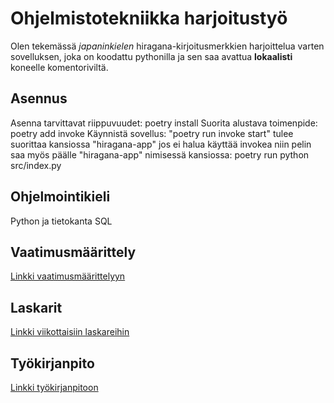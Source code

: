 # Ohjelmistotekniikka harjoitustyö

Olen tekemässä *japaninkielen* hiragana-kirjoitusmerkkien harjoittelua varten sovelluksen, joka on koodattu pythonilla ja sen saa avattua **lokaalisti** koneelle komentoriviltä.

## Asennus
Asenna tarvittavat riippuvuudet: poetry install
Suorita alustava toimenpide: poetry add invoke
Käynnistä sovellus: "poetry run invoke start" tulee suorittaa kansiossa "hiragana-app" jos ei halua käyttää invokea niin pelin saa myös päälle "hiragana-app" nimisessä kansiossa: poetry run python src/index.py


## Ohjelmointikieli

Python ja tietokanta SQL

## Vaatimusmäärittely

[Linkki vaatimusmäärittelyyn](https://github.com/risla763/ot-harjoitustyo/blob/main/hiragana-app/dokumentaatio/vaatimusmaarittely.md)

## Laskarit

[Linkki viikottaisiin laskareihin](https://github.com/risla763/ot-harjoitustyo/tree/main/laskarit)

## Työkirjanpito

[Linkki työkirjanpitoon](https://github.com/risla763/ot-harjoitustyo/blob/main/hiragana-app/dokumentaatio/tyokirjanpito.md)
